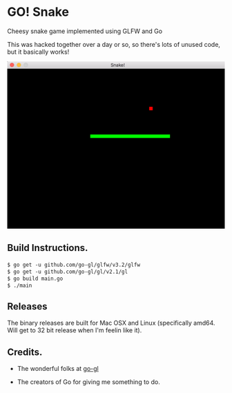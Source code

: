 # GO! Snake
Cheesy snake game implemented using GLFW and Go

This was hacked together over a day or so, so there's lots of unused code, but it basically works!

[![screenshot](https://github.com/awdavies/goSnake/raw/master/img/screenie.png)](#)

## Build Instructions.

```
$ go get -u github.com/go-gl/glfw/v3.2/glfw
$ go get -u github.com/go-gl/gl/v2.1/gl
$ go build main.go
$ ./main
```

## Releases

The binary releases are built for Mac OSX and Linux (specifically amd64.  Will
get to 32 bit release when I'm feelin like it).

## Credits.

* The wonderful folks at [go-gl](https://github.com/go-gl)

* The creators of Go for giving me something to do.
